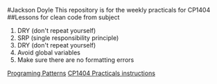 #Jackson Doyle
This repository is for the weekly practicals for CP1404
##Lessons for clean code from subject
   1. DRY (don't repeat yourself)
   2. SRP (single responsibility principle)
   3. DRY (don't repeat yourself)
   4. Avoid global variables
   5. Make sure there are no formatting errors


[Programing Patterns](https://github.com/CP1404/Starter/wiki/Programming-Patterns)
[CP1404 Practicals instructions](https://github.com/CP1404/Practicals/blob/master/README.md)
